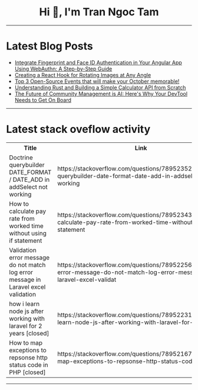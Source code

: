 <h1 align="center">Hi 👋, I'm Tran Ngoc Tam</h1>

---

# Latest Blog Posts 
<!-- BLOG-POST-LIST:START -->
- [Integrate Fingerprint and Face ID Authentication in Your Angular App Using WebAuthn: A Step-by-Step Guide](https://dev.to/this-is-angular/integrate-fingerprint-and-face-id-authentication-in-your-angular-app-using-webauthn-a-step-by-step-guide-3o2b)
- [Creating a React Hook for Rotating Images at Any Angle](https://dev.to/zacharylee/creating-a-react-hook-for-rotating-images-at-any-angle-4nnb)
- [Top 3 Open-Source Events that will make your October memorable!](https://dev.to/rohan_sharma/top-3-open-source-events-that-will-make-your-october-memorable-4hce)
- [Understanding Rust and Building a Simple Calculator API from Scratch](https://dev.to/peymaan_abedinpour/understanding-rust-and-building-a-simple-calculator-api-from-scratch-4fab)
- [The Future of Community Management is AI: Here&#39;s Why Your DevTool Needs to Get On Board](https://dev.to/swati1267/the-future-of-community-management-is-ai-heres-why-your-devtool-needs-to-get-on-board-24n3)
<!-- BLOG-POST-LIST:END -->

---

# Latest stack oveflow activity
<table>
  <tr><th>Title</th><th>Link</th></tr>
  <!-- STACKOVERFLOW:START --><tr><td>Doctrine querybuilder DATE_FORMAT / DATE_ADD in addSelect not working</td><td>https://stackoverflow.com/questions/78952352/doctrine-querybuilder-date-format-date-add-in-addselect-not-working</td></tr><tr><td>How to calculate pay rate from worked time without using if statement</td><td>https://stackoverflow.com/questions/78952343/how-to-calculate-pay-rate-from-worked-time-without-using-if-statement</td></tr><tr><td>Validation error message do not match log error message in Laravel excel validation</td><td>https://stackoverflow.com/questions/78952256/validation-error-message-do-not-match-log-error-message-in-laravel-excel-validat</td></tr><tr><td>how i learn node js after working with laravel for 2 years [closed]</td><td>https://stackoverflow.com/questions/78952231/how-i-learn-node-js-after-working-with-laravel-for-2-years</td></tr><tr><td>How to map exceptions to repsonse http status code in PHP [closed]</td><td>https://stackoverflow.com/questions/78952167/how-to-map-exceptions-to-repsonse-http-status-code-in-php</td></tr><!-- STACKOVERFLOW:END -->
</table>

---


